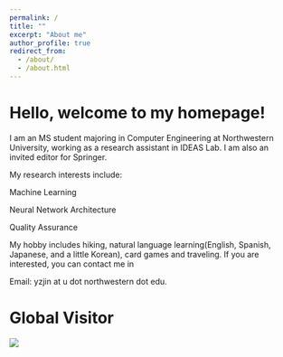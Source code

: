 ```yaml
---
permalink: /
title: ""
excerpt: "About me"
author_profile: true
redirect_from:
  - /about/
  - /about.html
---
```


Hello, welcome to my homepage!
======
I am an MS student majoring in Computer Engineering at Northwestern University, working as a research assistant in IDEAS Lab. I am also an invited editor for Springer.

My research interests include:

Machine Learning

Neural Network Architecture 

Quality Assurance

My hobby includes hiking, natural language learning(English, Spanish, Japanese, and a little Korean), card games and traveling. If you are interested, you can contact me in

Email: yzjin at u dot northwestern dot edu.

Global Visitor
======

<a href="https://clustrmaps.com/site/1bh5b"  title="Visit tracker"><img src="//www.clustrmaps.com/map_v2.png?d=PMdgG1ndfGcn3xMms6C73KIJOVFI3awa66USOxL7suM&cl=ffffff" /></a>
